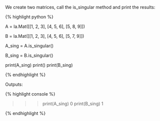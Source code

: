 <div style="text-align: justify">
<p>We create two matrices, call the is_singular method and print the results:</p>
</div>

{% highlight python %}

A = la.Mat([[1, 2, 3],
         [4, 5, 6],
         [5, 8, 9]])

B = la.Mat([[1, 2, 3],
         [4, 5, 6],
         [5, 7, 9]])

A_sing = A.is_singular()

B_sing = B.is_singular()

print(A_sing)
print()
print(B_sing)

{% endhighlight %}

Outputs:

{% highlight console %}

>>> print(A_sing)
0
>>> print(B_sing)
1

{% endhighlight %}
